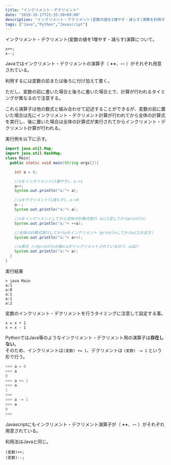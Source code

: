 ```yaml
---
title: "インクリメント・デクリメント"
date: "2019-10-17T21:35:30+09:00"
description: "インクリメント・デクリメント(変数の値を1増やす・減らす)演算を利用する方法。"
tags: ["Java","Python","Javascript"]
---
```


インクリメント・デクリメント(変数の値を1増やす・減らす)演算について。

<div class="note_content_by_programming_language" id="note_content_Java">

```
x++;
x--;
```

Javaではインクリメント・デクリメントの演算子（ **++**、**--** ）がそれぞれ用意されている。  

利用するには変数の前または後ろに付け加えて書く。  

ただし、変数の前に書いた場合と後ろに書いた場合とで、計算が行われるタイミングが異なるので注意する。  

これら演算子は他の数式と組み合わせて記述することができるが、変数の前に置いた場合は先にインクリメント・デクリメント計算が行われてから全体の計算式を実行し、後に置いた場合は全体の計算式が実行されてからインクリメント・デクリメント計算が行われる。  

実行例を以下に示す。

```java
import java.util.Map;
import java.util.HashMap;
class Main{
  public static void main(String args[]){

    int a = 0;

    //aをインクリメント(1増やす)。a->1
    a++;
    System.out.println("a:"+ a);

    //aをデクリメント(1減らす)。a->0
    a--;
    System.out.println("a:"+ a);

    //aをインクリメントしてから全体の計算式実行（aに1足してからprintln）
    System.out.println("a:"+ ++a);

    //全体の計算式実行してからaをインクリメント（printlnしてからaに1を足す）
    System.out.println("a:"+ a++);

    //a表示（↑のprintlnの後にaがインクリメントされているので、aは2）
    System.out.println("a:"+ a);
  }
}
```

実行結果

```
> java Main
a:1
a:0
a:1
a:1
a:2
```

変数のインクリメント・デクリメントを行うタイミングに注意して設定する事。

</div>
<div class="note_content_by_programming_language" id="note_content_Python">

```
x = x + 1
x = x - 1
```

PythonではJava等のようなインクリメント・デクリメント用の演算子は**存在しない**。  
そのため、インクリメントは```(変数) += 1```、デクリメントは ```(変数) -= 1``` という形で行う。  

```python
>>> a = 0
>>> a
0
>>> a += 1
>>> a
1
>>>
>>> a -= 1
>>> a
0
>>>
```

</div>
<div class="note_content_by_programming_language" id="note_content_Javascript">

Javascriptにもインクリメント・デクリメント演算子が（ **++**、**--** ）がそれぞれ用意されている。  

利用法はJavaと同じ。

```
(変数)++;
(変数)--;
```

</div>


